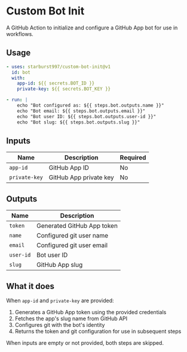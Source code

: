 # Custom Bot Init

A GitHub Action to initialize and configure a GitHub App bot for use in workflows.

## Usage

```yaml
- uses: starburst997/custom-bot-init@v1
  id: bot
  with:
    app-id: ${{ secrets.BOT_ID }}
    private-key: ${{ secrets.BOT_KEY }}

- run: |
    echo "Bot configured as: ${{ steps.bot.outputs.name }}"
    echo "Bot email: ${{ steps.bot.outputs.email }}"
    echo "Bot user ID: ${{ steps.bot.outputs.user-id }}"
    echo "Bot slug: ${{ steps.bot.outputs.slug }}"
```

## Inputs

| Name          | Description            | Required |
| ------------- | ---------------------- | -------- |
| `app-id`      | GitHub App ID          | No       |
| `private-key` | GitHub App private key | No       |

## Outputs

| Name      | Description                |
| --------- | -------------------------- |
| `token`   | Generated GitHub App token |
| `name`    | Configured git user name   |
| `email`   | Configured git user email  |
| `user-id` | Bot user ID                |
| `slug`    | GitHub App slug            |

## What it does

When `app-id` and `private-key` are provided:

1. Generates a GitHub App token using the provided credentials
2. Fetches the app's slug name from GitHub API
3. Configures git with the bot's identity
4. Returns the token and git configuration for use in subsequent steps

When inputs are empty or not provided, both steps are skipped.
